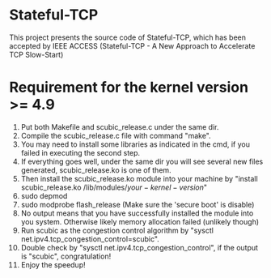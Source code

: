 # Stateful-TCP
This project presents the source code of Stateful-TCP, which has been accepted by IEEE ACCESS (Stateful-TCP - A New Approach to Accelerate TCP Slow-Start)
# Requirement for the kernel version >= 4.9
1. Put both Makefile and scubic_release.c under the same dir.
2. Compile the scubic_release.c file with command "make".
3. You may need to install some libraries as indicated in the cmd, if you failed in executing the second step.
4. If everything goes well, under the same dir you will see several new files generated, scubic_release.ko is one of them.
5. Then install the scubic_release.ko module into your machine by "install scubic_release.ko /lib/modules/$your-kernel-version$"
6. sudo depmod
7. sudo modprobe flash_release  (Make sure the 'secure boot' is disable)
8. No output means that you have successfully installed the module into you system. Otherwise likely memory allocation failed (unlikely though)
9. Run scubic as the congestion control algorithm by "sysctl net.ipv4.tcp_congestion_control=scubic".
10. Double check by "sysctl net.ipv4.tcp_congestion_control", if the output is "scubic", congratulation! 
11. Enjoy the speedup!
